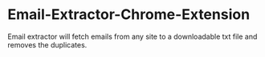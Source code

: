 # Email-Extractor-Chrome-Extension
Email extractor will fetch emails from any site to a downloadable txt file and removes the duplicates.
